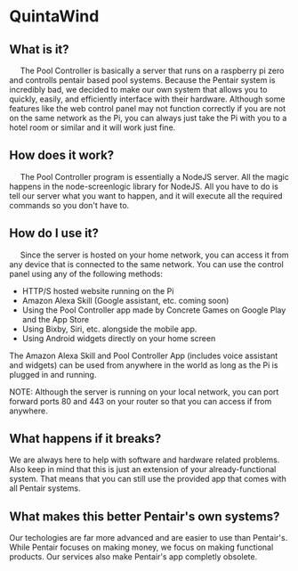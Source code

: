 # QuintaWind

## What is it?
&nbsp;&nbsp;&nbsp;&nbsp;&nbsp;The Pool Controller is basically a server that runs on a raspberry pi zero and controlls pentair based pool systems. Because the Pentair system is incredibly bad, we decided to make our own system that allows you to quickly, easily, and efficiently interface with their hardware. Although some features like the web control panel may not function correctly if you are not on the same network as the Pi, you can always just take the Pi with you to a hotel room or similar and it will work just fine.

## How does it work?
&nbsp;&nbsp;&nbsp;&nbsp;&nbsp;The Pool Controller program is essentially a NodeJS server. All the magic happens in the node-screenlogic library for NodeJS. All you have to do is tell our server what you want to happen, and it will execute all the required commands so you don't have to.

## How do I use it?
&nbsp;&nbsp;&nbsp;&nbsp;&nbsp;Since the server is hosted on your home network, you can access it from any device that is connected to the same network. You can use the control panel using any of the following methods:

- HTTP/S hosted website running on the Pi
- Amazon Alexa Skill (Google assistant, etc. coming soon)
- Using the Pool Controller app made by Concrete Games on Google Play and the App Store
- Using Bixby, Siri, etc. alongside the mobile app.
- Using Android widgets directly on your home screen

The Amazon Alexa Skill and Pool Controller App (includes voice assistant and widgets) can be used from anywhere in the world as long as the Pi is plugged in and running.

NOTE: Although the server is running on your local network, you can port forward ports 80 and 443 on your router so that you can access if from anywhere. 

## What happens if it breaks?

We are always here to help with software and hardware related problems. Also keep in mind that this is just an extension of your already-functional system. That means that you can still use the provided app that comes with all Pentair systems.

## What makes this better Pentair's own systems?

Our techologies are far more advanced and are easier to use than Pentair's. While Pentair focuses on making money, we focus on making functional products. Our services also make Pentair's app completly obsolete. 
